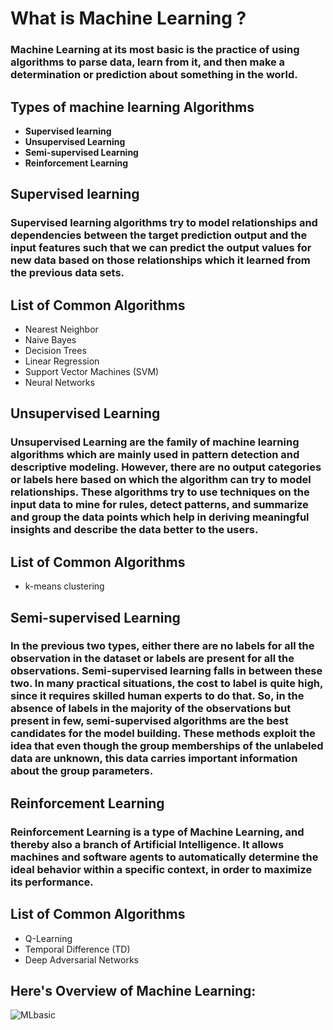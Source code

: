 # What is Machine Learning ?
### **Machine Learning at its most basic is the practice of using algorithms to parse data, learn from it, and then make a determination or prediction about something in the world.**
## **Types of machine learning Algorithms**

 * **Supervised learning**
 * **Unsupervised Learning**
 * **Semi-supervised Learning**
 * **Reinforcement Learning**
## Supervised learning

### Supervised learning algorithms try to model relationships and dependencies between the target prediction output and the input features such that we can predict the output values for new data based on those relationships which it learned from the previous data sets.

## List of Common Algorithms
* Nearest Neighbor
* Naive Bayes
* Decision Trees
* Linear Regression
* Support Vector Machines (SVM)
* Neural Networks

## Unsupervised Learning

### Unsupervised Learning are the family of machine learning algorithms which are mainly used in pattern detection and descriptive modeling. However, there are no output categories or labels here based on which the algorithm can try to model relationships. These algorithms try to use techniques on the input data to mine for rules, detect patterns, and summarize and group the data points which help in deriving meaningful insights and describe the data better to the users.

## List of Common Algorithms
* k-means clustering

## Semi-supervised Learning

### In the previous two types, either there are no labels for all the observation in the dataset or labels are present for all the observations. Semi-supervised learning falls in between these two. In many practical situations, the cost to label is quite high, since it requires skilled human experts to do that. So, in the absence of labels in the majority of the observations but present in few, semi-supervised algorithms are the best candidates for the model building. These methods exploit the idea that even though the group memberships of the unlabeled data are unknown, this data carries important information about the group parameters.

## Reinforcement Learning

### Reinforcement Learning is a type of Machine Learning, and thereby also a branch of Artificial Intelligence. It allows machines and software agents to automatically determine the ideal behavior within a specific context, in order to maximize its performance.

## List of Common Algorithms
* Q-Learning
* Temporal Difference (TD)
* Deep Adversarial Networks
## Here's Overview of Machine Learning:

![MLbasic](https://user-images.githubusercontent.com/49519213/57814945-ab47d000-7775-11e9-822e-a7781eb45126.jpg)

